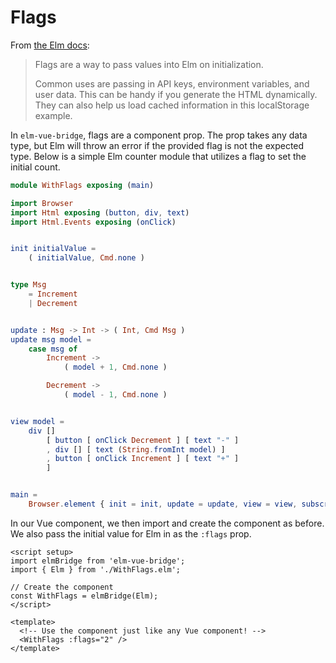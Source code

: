 # Flags

From [the Elm docs](https://guide.elm-lang.org/interop/flags.html):

> Flags are a way to pass values into Elm on initialization.
> 
> Common uses are passing in API keys, environment variables, and user data. This can be handy if you generate the HTML dynamically. They can also help us load cached information in this localStorage example.

In `elm-vue-bridge`, flags are a component prop. The prop takes any data type, but Elm will throw an error if the provided flag is not the expected type. Below is a simple Elm counter module that utilizes a flag to set the initial count.

```elm
module WithFlags exposing (main)

import Browser
import Html exposing (button, div, text)
import Html.Events exposing (onClick)


init initialValue =
    ( initialValue, Cmd.none )


type Msg
    = Increment
    | Decrement


update : Msg -> Int -> ( Int, Cmd Msg )
update msg model =
    case msg of
        Increment ->
            ( model + 1, Cmd.none )

        Decrement ->
            ( model - 1, Cmd.none )


view model =
    div []
        [ button [ onClick Decrement ] [ text "-" ]
        , div [] [ text (String.fromInt model) ]
        , button [ onClick Increment ] [ text "+" ]
        ]


main =
    Browser.element { init = init, update = update, view = view, subscriptions = \_ -> Sub.none }
```

In our Vue component, we then import and create the component as before. We also pass the initial value for Elm in as the `:flags` prop.

```vue
<script setup>
import elmBridge from 'elm-vue-bridge';
import { Elm } from './WithFlags.elm';

// Create the component
const WithFlags = elmBridge(Elm);
</script>

<template>
  <!-- Use the component just like any Vue component! -->
  <WithFlags :flags="2" />
</template>
```

